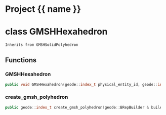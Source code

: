 <script setup>
import {useRoute} from 'vitepress'
const {path} = useRoute()
const tokens = path.split('/')
const words = tokens[2].split('-');
for (let i = 0; i < words.length; i++) {
    words[i] = words[i].charAt(0).toUpperCase() + words[i].slice(1);
    words[i] = words[i].replace('geode', 'Geode')
}
const name = words.join('-');
</script>
# Project {{ name }}

# class GMSHHexahedron


```cpp
Inherits from GMSHSolidPolyhedron
```



## Functions

### GMSHHexahedron

```cpp
public void GMSHHexahedron(geode::index_t physical_entity_id, geode::index_t elementary_entity_id, Span vertex_ids)
```


### create_gmsh_polyhedron

```cpp
public geode::index_t create_gmsh_polyhedron(geode::BRepBuilder & builder, const geode::uuid & block_uuid, const std::vector<geode::index_t> & v_ids)
```




